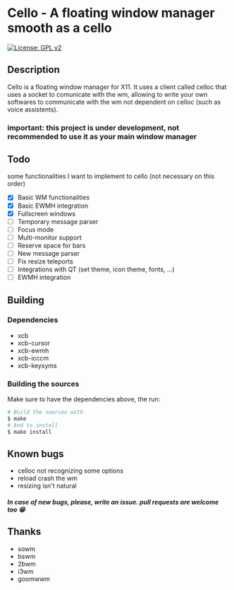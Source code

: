 # Cello - A floating window manager smooth as a cello
[![License: GPL v2](https://img.shields.io/badge/License-GPL%20v2-blue.svg)](https://www.gnu.org/licenses/old-licenses/gpl-2.0.en.html)

## Description
Cello is a floating window manager for X11.
It uses a client called celloc that uses a socket to comunicate with the wm, allowing to write your own softwares to communicate with the wm not dependent on celloc (such as voice assistents).

### important: this project is under development, not recommended to use it as your main window manager

## Todo
some functionalities I want to implement to cello (not necessary on this order)
- [x] Basic WM functionalities
- [x] Basic EWMH integration
- [x] Fullscreen windows
- [ ] Temporary message parser
- [ ] Focus mode
- [ ] Multi-monitor support
- [ ] Reserve space for bars
- [ ] New message parser
- [ ] Fix resize teleports
- [ ] Integrations with QT (set theme, icon theme, fonts, ...)
- [ ] EWMH integration

## Building
### Dependencies
+ xcb
+ xcb-cursor
+ xcb-ewmh
+ xcb-icccm
+ xcb-keysyms

### Building the sources
Make sure to have the dependencies above, the run:
``` sh
# Build the sources with
$ make
# And to install
$ make install
```

## Known bugs
- celloc not recognizing some options
- reload crash the wm
- resizing isn't natural
##### In case of new bugs, please, write an issue. pull requests are welcome too 😁

## Thanks
- sowm
- bswm
- 2bwm
- i3wm
- goomwwm
